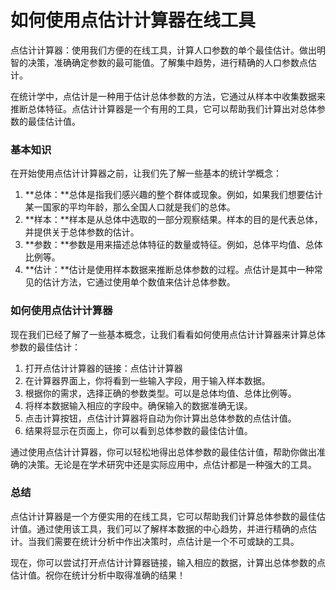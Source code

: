 如何使用点估计计算器在线工具
==============

点估计计算器：使用我们方便的在线工具，计算人口参数的单个最佳估计。做出明智的决策，准确确定参数的最可能值。了解集中趋势，进行精确的人口参数点估计。

在统计学中，点估计是一种用于估计总体参数的方法，它通过从样本中收集数据来推断总体特征。点估计计算器是一个有用的工具，它可以帮助我们计算出对总体参数的最佳估计值。

### 基本知识

在开始使用点估计计算器之前，让我们先了解一些基本的统计学概念：

1. **总体：**总体是指我们感兴趣的整个群体或现象。例如，如果我们想要估计某一国家的平均年龄，那么全国人口就是我们的总体。
2. **样本：**样本是从总体中选取的一部分观察结果。样本的目的是代表总体，并提供关于总体参数的估计。
3. **参数：**参数是用来描述总体特征的数量或特征。例如，总体平均值、总体比例等。
4. **估计：**估计是使用样本数据来推断总体参数的过程。点估计是其中一种常见的估计方法，它通过使用单个数值来估计总体参数。

### 如何使用点估计计算器

现在我们已经了解了一些基本概念，让我们看看如何使用点估计计算器来计算总体参数的最佳估计：

1. 打开点估计计算器的链接：点估计计算器
2. 在计算器界面上，你将看到一些输入字段，用于输入样本数据。
3. 根据你的需求，选择正确的参数类型。可以是总体均值、总体比例等。
4. 将样本数据输入相应的字段中。确保输入的数据准确无误。
5. 点击计算按钮，点估计计算器将自动为你计算出总体参数的点估计值。
6. 结果将显示在页面上，你可以看到总体参数的最佳估计值。

通过使用点估计计算器，你可以轻松地得出总体参数的最佳估计值，帮助你做出准确的决策。无论是在学术研究中还是实际应用中，点估计都是一种强大的工具。

### 总结

点估计计算器是一个方便实用的在线工具，它可以帮助我们计算总体参数的最佳估计值。通过使用该工具，我们可以了解样本数据的中心趋势，并进行精确的点估计。当我们需要在统计分析中作出决策时，点估计是一个不可或缺的工具。

现在，你可以尝试打开点估计计算器链接，输入相应的数据，计算出总体参数的点估计值。祝你在统计分析中取得准确的结果！